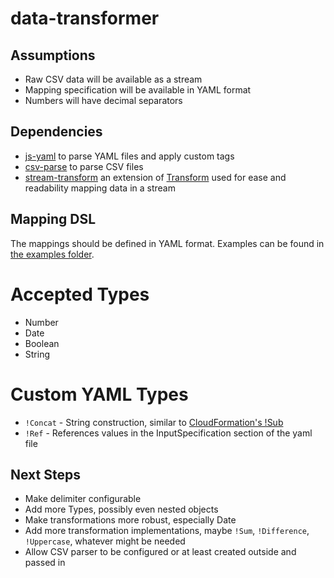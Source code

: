 # data-transformer

## Assumptions
 * Raw CSV data will be available as a stream
 * Mapping specification will be available in YAML format
 * Numbers will have decimal separators

## Dependencies
 * [js-yaml](https://github.com/nodeca/js-yaml) to parse YAML files and apply custom tags
 * [csv-parse](https://github.com/adaltas/node-csv-parse) to parse CSV files
 * [stream-transform](https://github.com/adaltas/node-stream-transform) an extension of [Transform](https://nodejs.org/api/stream.html#stream_class_stream_transform) used for ease and readability mapping data in a stream

## Mapping DSL

The mappings should be defined in YAML format. Examples can be found in [the examples folder](https://github.com/champgm/data-transformer/tree/master/examples).

# Accepted Types
 * Number
 * Date
 * Boolean
 * String

# Custom YAML Types
 * `!Concat` - String construction, similar to [CloudFormation's !Sub](https://docs.aws.amazon.com/AWSCloudFormation/latest/UserGuide/intrinsic-function-reference-sub.html)
 * `!Ref` - References values in the InputSpecification section of the yaml file


## Next Steps
 * Make delimiter configurable
 * Add more Types, possibly even nested objects
 * Make transformations more robust, especially Date
 * Add more transformation implementations, maybe `!Sum`, `!Difference`, `!Uppercase`, whatever might be needed
 * Allow CSV parser to be configured or at least created outside and passed in
